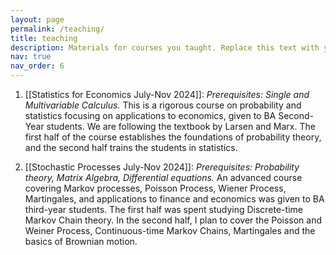 ```yaml
---
layout: page
permalink: /teaching/
title: teaching
description: Materials for courses you taught. Replace this text with your description.
nav: true
nav_order: 6
---
```


1. [[Statistics for Economics July-Nov 2024]]:
   _Prerequisites: Single and Multivariable Calculus._ This is a rigorous course on probability and statistics focusing on applications to economics, given to BA Second-Year students. We are following the textbook by Larsen and Marx. The first half of the course establishes the foundations of probability theory, and the second half trains the students in statistics.

2. [[Stochastic Processes July-Nov 2024]]:
   _Prerequisites: Probability theory, Matrix Algebra, Differential equations._ An advanced course covering Markov processes, Poisson Process, Wiener Process, Martingales, and applications to finance and economics was given to BA third-year students. The first half was spent studying Discrete-time Markov Chain theory. In the second half, I plan to cover the Poisson and Weiner Process, Continuous-time Markov Chains, Martingales and the basics of Brownian motion.
